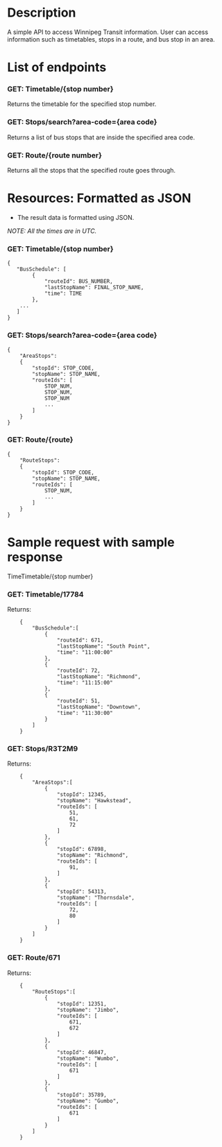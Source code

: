 # Description
A simple API to access Winnipeg Transit information. User can access information such as timetables, stops in a route, and bus stop in an area. 

# List of endpoints
### GET: Timetable/{stop number}
Returns the timetable for the specified stop number. 

### GET: Stops/search?area-code={area code}
Returns a list of bus stops that are inside the specified area code.

### GET: Route/{route number}
Returns all the stops that the specified route goes through.


# Resources: Formatted as JSON

- The result data is formatted using JSON.
 
*NOTE: All the times are in UTC.*

### GET: Timetable/{stop number}
```
{
   "BusSchedule": [ 
        {
            "routeId": BUS_NUMBER, 
            "lastStopName": FINAL_STOP_NAME, 
            "time": TIME
        }, 
    ...
   ]
}
```

### GET: Stops/search?area-code={area code}
```
{
    "AreaStops":
    {
        "stopId": STOP_CODE,
        "stopName": STOP_NAME,
        "routeIds": [
            STOP_NUM, 
            STOP_NUM, 
            STOP_NUM
            ...
        ]
    }
}
```

### GET: Route/{route}

```
{
    "RouteStops":
    {
        "stopId": STOP_CODE,
        "stopName": STOP_NAME,
        "routeIds": [
            STOP_NUM,
            ...
        ]
    }
}
```

# Sample request with sample response
TimeTimetable/{stop number}
### GET: Timetable/17784
Returns:
```
    {
        "BusSchedule":[
            {
                "routeId": 671,
                "lastStopName": "South Point",
                "time": "11:00:00"
            },
            {
                "routeId": 72,
                "lastStopName": "Richmond",
                "time": "11:15:00"
            },
            {
                "routeId": 51,
                "lastStopName": "Downtown",
                "time": "11:30:00"
            }
        ]
    }
```
### GET: Stops/R3T2M9
Returns:
```
    {
        "AreaStops":[
            {
                "stopId": 12345,
                "stopName": "Hawkstead",
                "routeIds": [
                    51,
                    61,
                    72
                ]
            },
            {
                "stopId": 67898,
                "stopName": "Richmond",
                "routeIds": [
                    91,
                ]
            },
            {
                "stopId": 54313,
                "stopName": "Thornsdale",
                "routeIds": [
                    72,
                    80
                ]
            }
        ]
    }
```
### GET: Route/671
Returns:
```
    {
        "RouteStops":[
            {
                "stopId": 12351,
                "stopName": "Jimbo",
                "routeIds": [
                    671,
                    672
                ]
            },
            {
                "stopId": 46847,
                "stopName": "Wumbo",
                "routeIds": [
                    671
                ]
            },
            {
                "stopId": 35789,
                "stopName": "Gumbo",
                "routeIds": [
                    671
                ]
            }
        ]
    }
```

